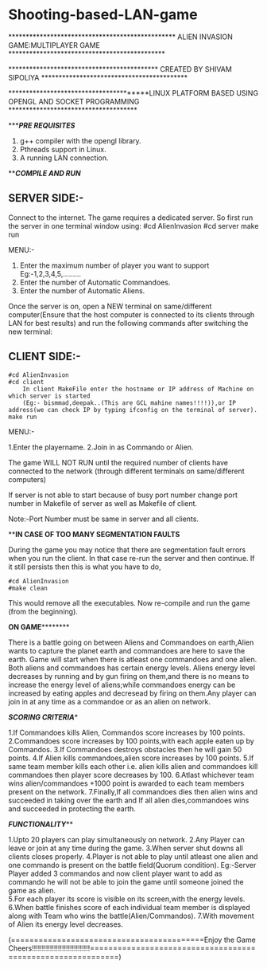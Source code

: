 # Shooting-based-LAN-game
************************************************ ALIEN INVASION GAME:MULTIPLAYER GAME *********************************************

******************************************* CREATED BY SHIVAM SIPOLIYA ******************************************

***************************************LINUX PLATFORM BASED USING OPENGL AND SOCKET PROGRAMMING *************************************  



**************PRE REQUISITES***********

1. g++ compiler with the opengl library.
2. Pthreads support in Linux.
3. A running LAN connection.


*************COMPILE AND RUN***********

SERVER SIDE:-
-------------

Connect to the internet.
The game requires a dedicated server. So first run the server in one terminal window using:
	#cd AlienInvasion
	#cd server 
	make run 
	
MENU:-

1. Enter the maximum number of player you want to support Eg:-1,2,3,4,5,.........
2. Enter the number of Automatic Commandoes.
3. Enter the number of Automatic Aliens.

Once the server is on, open a NEW terminal on same/different computer(Ensure that the host computer is connected to its clients through LAN for best results) and run the following commands after switching the new terminal:
	
CLIENT SIDE:-
------------

	#cd AlienInvasion 
	#cd client
        In client MakeFile enter the hostname or IP address of Machine on which server is started
        (Eg:- bismmad,deepak..(This are GCL mahine names!!!!)),or IP address(we can check IP by typing ifconfig on the terminal of server). 
	make run

MENU:-

1.Enter the playername.
2.Join in as Commando or Alien.

The game WILL NOT RUN until the required number of clients have connected to the network (through different terminals on same/different computers)

If server is not able to start because of busy port number change port number in Makefile of server as well as Makefile of client.

Note:-Port Number must be  same in server and all clients.


****************IN CASE OF TOO MANY SEGMENTATION FAULTS************** 


During the game you may notice that there are segmentation fault errors when you run the client. In that case re-run the server and then continue.
If it still persists then this is what you have to do,
	
	#cd AlienInvasion 
	#make clean 

This would remove all the executables. Now re-compile and run the game (from the beginning).



**********ON GAME******************

There is a battle going on between Aliens and Commandoes on earth,Alien wants to capture the planet earth and commandoes are here to save the earth.
Game will start when there is atleast one commandoes and one alien. 
Both aliens and commandoes has certain energy levels. Aliens  energy level decreases by running and by gun firing on them,and there is no means to increase the energy level of aliens;while commandoes energy can be increased by eating apples and decresead  by firing on them.Any player can join in at any time as a commandoe or as an alien on network.

*********SCORING CRITERIA**********

1.If Commandoes  kills Alien, Commandos score increases by 100 points.
2.Commandoes score increases  by 100 points,with each  apple eaten up by Commandos. 
3.If Commandoes destroys obstacles then he will gain 50 points.
4.If Alien  kills commandoes,alien score increases by 100 points.
5.If same team member kills each other i.e. alien kills alien and commandoes kill commandoes then player score decreases by 100.
6.Atlast whichever team wins alien/commandoes +1000 point is awarded to each team members present on the network. 
7.Finally,If all commandoes dies then alien wins and succeeded in taking over the earth and
  If all alien dies,commandoes wins and succeeded in protecting the earth.


***********FUNCTIONALITY*************

1.Upto 20 players can play simultaneously on network.
2.Any Player can leave or join at any time during the game.
3.When server shut downs all clients closes properly.
4.Player is not able to play until atleast one alien and one commando is present on the battle field(Quorum condition).
Eg:-Server Player added 3 commandos and now client player want to add as commando he will not be able to join the game until someone joined the game as alien.   
5.For each player its score is visible on its screen,with the energy levels.
6.When battle finishes score of each individual team member is displayed along with Team who wins the battle(Alien/Commandos).
7.With movement of Alien its energy level decreases.

(==========================================Enjoy the Game Cheers!!!!!!!!!!!!!!!!!!!!!!!!!!!!!============================================================)
